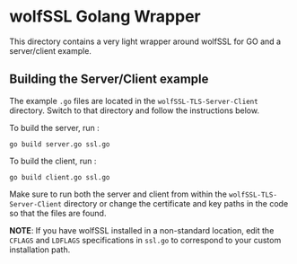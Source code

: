# wolfSSL Golang Wrapper

This directory contains a very light wrapper around wolfSSL for GO and a server/client example. 

## Building the Server/Client example

The example `.go` files are located in the `wolfSSL-TLS-Server-Client` directory. Switch to that directory and follow the instructions below. 

To build the server, run :
```
go build server.go ssl.go
```

To build the client, run :
```
go build client.go ssl.go
```

Make sure to run both the server and client from within the `wolfSSL-TLS-Server-Client` directory or change the certificate and key paths in the code so that the files are found.

**NOTE**: If you have wolfSSL installed in a non-standard location, edit the `CFLAGS` and `LDFLAGS` specifications in `ssl.go` to correspond to your custom installation path.
